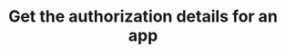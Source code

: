 ---
title: Get the authorization details for an app
api:
  file: stagingadfincom-apidocspublic-apis.json
  operationId: getAppAuthorizationDetails
hidden: false
---